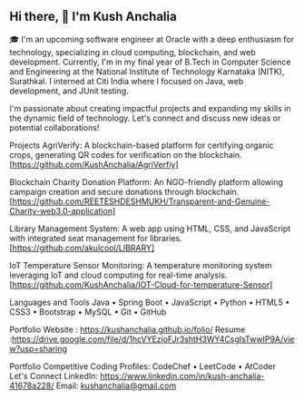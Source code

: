 ## Hi there, 👋 I'm Kush Anchalia

🎓 I'm an upcoming software engineer at Oracle with a deep enthusiasm for technology, specializing in cloud computing, blockchain, and web development. Currently, I'm in my final year of B.Tech in Computer Science and Engineering at the National Institute of Technology Karnataka (NITK), Surathkal. I interned at Citi India where I focused on Java, web development, and JUnit testing.

I'm passionate about creating impactful projects and expanding my skills in the dynamic field of technology. Let's connect and discuss new ideas or potential collaborations!

Projects
AgriVerify: A blockchain-based platform for certifying organic crops, generating QR codes for verification on the blockchain. [https://github.com/KushAnchalia/AgriVerfiy]

Blockchain Charity Donation Platform: An NGO-friendly platform allowing campaign creation and secure donations through blockchain. [https://github.com/REETESHDESHMUKH/Transparent-and-Genuine-Charity-web3.0-application]

Library Management System: A web app using HTML, CSS, and JavaScript with integrated seat management for libraries. [https://github.com/akulcool/LIBRARY]

IoT Temperature Sensor Monitoring: A temperature monitoring system leveraging IoT and cloud computing for real-time analysis. [https://github.com/KushAnchalia/IOT-Cloud-for-temperature-Sensor]

Languages and Tools
Java • Spring Boot • JavaScript • Python • HTML5 • CSS3 • Bootstrap • MySQL • Git • GitHub

Portfolio Website : https://kushanchalia.github.io/folio/
Resume :https://drive.google.com/file/d/1hcVYEzjoFJr3shtH3WY4CsgIsTwwIP9A/view?usp=sharing

Portfolio
Competitive Coding Profiles:
CodeChef • LeetCode • AtCoder
Let's Connect
LinkedIn: https://www.linkedin.com/in/kush-anchalia-41678a228/
Email: kushanchalia@gmail.com

<!--
**KushAnchalia/KushAnchalia** is a ✨ _special_ ✨ repository because its `README.md` (this file) appears on your GitHub profile.

Here are some ideas to get you started:

- 🔭 I’m currently working on ...
- 🌱 I’m currently learning ...
- 👯 I’m looking to collaborate on ...
- 🤔 I’m looking for help with ...
- 💬 Ask me about ...
- 📫 How to reach me: ...
- 😄 Pronouns: ...
- ⚡ Fun fact: ...
-->
